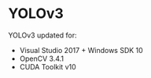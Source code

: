 # YOLOv3
YOLOv3 updated for:
* Visual Studio 2017 + Windows SDK 10 
* OpenCV 3.4.1
* CUDA Toolkit v10
